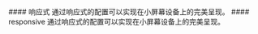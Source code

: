 <cn>
#### 响应式
通过响应式的配置可以实现在小屏幕设备上的完美呈现。
</cn>

<us>
#### responsive
通过响应式的配置可以实现在小屏幕设备上的完美呈现。
</us>
